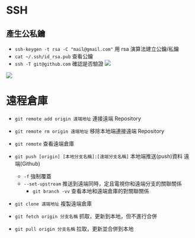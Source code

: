 
# SSH
## 產生公私鑰
- `ssh-keygen -t rsa -C "mail@gmail.com"` 用 rsa 演算法建立公鑰/私鑰
- `cat ~/.ssh/id_rsa.pub` 查看公鑰
- `ssh -T git@github.com` 確認是否驗證
![](https://i.imgur.com/eF8OFAy.png)

![](https://i.imgur.com/KMfwH7s.png)

# 遠程倉庫
- `git remote add origin 遠端地址` 連接遠端 Repository
- `git remote rm origin 遠端地址` 移除本地端連接遠端 Repository
- `git remote` 查看遠端倉庫
- `git push [origin] [本地分支名稱]:[遠端分支名稱]` 本地端推送(push)資料 遠端(Github)
	- `-f` 強制覆蓋
	- `--set-upstream` 推送到遠端同時，定且電視你和遠端分支的關聯關係
		- `git branch -vv` 查看本地和遠端倉庫的對關聯關係

- `git clone 遠端地址` 複製遠端倉庫
- `git fetch origin 分支名稱` 抓取，更新到本地，但不進行合併
- `git pull origin 分支名稱` 拉取，更新並合併到本地
